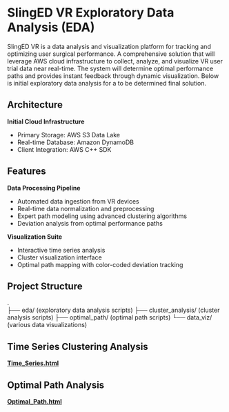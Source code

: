 # **SlingED VR Exploratory Data Analysis (EDA)**

SlingED VR is a data analysis and visualization platform for tracking and optimizing user surgical performance.
A comprehensive solution that will leverage AWS cloud infrastructure to collect, analyze, and visualize VR user trial data near real-time. 
The system will determine optimal performance paths and provides instant feedback through dynamic visualization.
Below is initial exploratory data analysis for a to be determined final solution.

## Architecture

**Initial Cloud Infrastructure**
- Primary Storage: AWS S3 Data Lake
- Real-time Database: Amazon DynamoDB
- Client Integration: AWS C++ SDK

## Features

**Data Processing Pipeline**
- Automated data ingestion from VR devices
- Real-time data normalization and preprocessing
- Expert path modeling using advanced clustering algorithms
- Deviation analysis from optimal performance paths

**Visualization Suite**
- Interactive time series analysis
- Cluster visualization interface
- Optimal path mapping with color-coded deviation tracking

## Project Structure
.  
├── eda/  (exploratory data analysis scripts)
├── cluster_analysis/  (cluster analysis scripts)
├── optimal_path/  (optimal path scripts)
└── data_viz/  (various data visualizations)


## Time Series Clustering Analysis
[**Time_Series.html**](https://plotly-demo.s3.us-east-1.amazonaws.com/time_series.html)

## Optimal Path Analysis
[**Optimal_Path.html**](https://plotly-demo.s3.us-east-1.amazonaws.com/optimal_path.html)